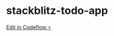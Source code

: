 # stackblitz-todo-app

[Edit in Codeflow ⚡️](https://stackblitz.com/~/github.com/vladik93/stackblitz-todo-app)